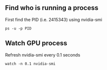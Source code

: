 ## Find who is running a process
First find the PID (i.e. 2415343) using nvidia-smi
```
ps -u -p PID
```

## Watch GPU process
Refresh nvidia-smi every 0.1 seconds
```
watch -n 0.1 nvidia-smi
```

